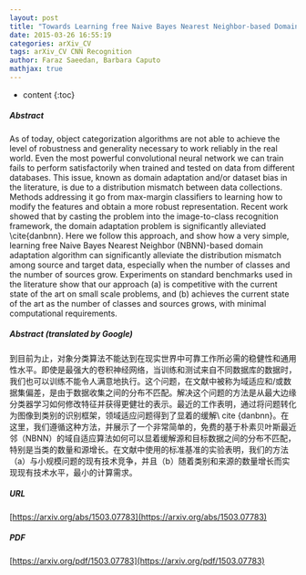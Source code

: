 ```yaml
---
layout: post
title: "Towards Learning free Naive Bayes Nearest Neighbor-based Domain Adaptation"
date: 2015-03-26 16:55:19
categories: arXiv_CV
tags: arXiv_CV CNN Recognition
author: Faraz Saeedan, Barbara Caputo
mathjax: true
---
```


* content
{:toc}

##### Abstract
As of today, object categorization algorithms are not able to achieve the level of robustness and generality necessary to work reliably in the real world. Even the most powerful convolutional neural network we can train fails to perform satisfactorily when trained and tested on data from different databases. This issue, known as domain adaptation and/or dataset bias in the literature, is due to a distribution mismatch between data collections. Methods addressing it go from max-margin classifiers to learning how to modify the features and obtain a more robust representation. Recent work showed that by casting the problem into the image-to-class recognition framework, the domain adaptation problem is significantly alleviated \cite{danbnn}. Here we follow this approach, and show how a very simple, learning free Naive Bayes Nearest Neighbor (NBNN)-based domain adaptation algorithm can significantly alleviate the distribution mismatch among source and target data, especially when the number of classes and the number of sources grow. Experiments on standard benchmarks used in the literature show that our approach (a) is competitive with the current state of the art on small scale problems, and (b) achieves the current state of the art as the number of classes and sources grows, with minimal computational requirements.

##### Abstract (translated by Google)
到目前为止，对象分类算法不能达到在现实世界中可靠工作所必需的稳健性和通用性水平。即使是最强大的卷积神经网络，当训练和测试来自不同数据库的数据时，我们也可以训练不能令人满意地执行。这个问题，在文献中被称为域适应和/或数据集偏差，是由于数据收集之间的分布不匹配。解决这个问题的方法是从最大边缘分类器学习如何修改特征并获得更健壮的表示。最近的工作表明，通过将问题转化为图像到类别的识别框架，领域适应问题得到了显着的缓解\ cite {danbnn}。在这里，我们遵循这种方法，并展示了一个非常简单的，免费的基于朴素贝叶斯最近邻（NBNN）的域自适应算法如何可以显着缓解源和目标数据之间的分布不匹配，特别是当类的数量和源增长。在文献中使用的标准基准的实验表明，我们的方法（a）与小规模问题的现有技术竞争，并且（b）随着类别和来源的数量增长而实现现有技术水平，最小的计算需求。

##### URL
[https://arxiv.org/abs/1503.07783](https://arxiv.org/abs/1503.07783)

##### PDF
[https://arxiv.org/pdf/1503.07783](https://arxiv.org/pdf/1503.07783)

